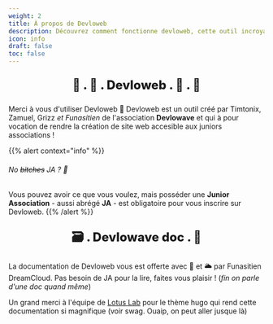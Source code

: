 ```yaml
---
weight: 2
title: À propos de Devloweb
description: Découvrez comment fonctionne devloweb, cette outil incroyable qui est vraiment super
icon: info
draft: false
toc: false
---
```

<p style="text-align: center; font-size: 1.5rem; font-weight: 800;">🚀 . 🧨 . Devloweb . 🧭 . 🌌</p>

Merci à vous d'utiliser Devloweb 🧡 Devloweb est un outil créé par Timtonix, Zamuel, Grizz *et Funasitien* de l'association **Devlowave** et qui à pour vocation de rendre la création de site web accesible aux juniors associations ! 

{{% alert context="info" %}}
###### *No ~~bitches~~ JA ?* 🧐
Vous pouvez avoir ce que vous voulez, mais posséder une **Junior Association** - aussi abrégé **JA** - est obligatoire pour vous inscrire sur Devloweb. 
{{% /alert %}}

<p style="text-align: center; font-size: 1.5rem; font-weight: 800;">🗃 . Devlowave <span style="background-color: emerald; border-radius: 10px;">doc</span> . 🌺</p>

La documentation de Devloweb vous est offerte avec 💙 et 🌥 par Funasitien DreamCloud. Pas besoin de JA pour la lire, faites vous plaisir ! (*fin on parle d'une doc quand même*)

Un grand merci à l'équipe de [Lotus Lab](#) pour le thème hugo qui rend cette documentation si magnifique (voir swag. Ouaip, on peut aller jusque là)
